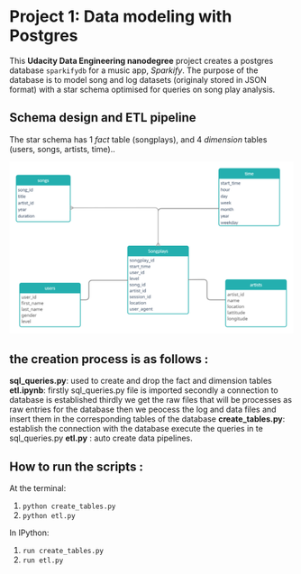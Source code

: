 # Project 1: Data modeling with Postgres

This **Udacity Data Engineering nanodegree** project creates a postgres database `sparkifydb` for a music app, *Sparkify*. The purpose of the database is to model song and log datasets (originaly stored in JSON format) with a star schema optimised for queries on song play analysis.

## Schema design and ETL pipeline

The star schema has 1 *fact* table (songplays), and 4 *dimension* tables (users, songs, artists, time)..

![](Untitled_Workspace.png?raw=true)

## the creation process is as follows : 

**sql_queries.py**: 
used to create and drop  the fact and dimension tables 
**etl.ipynb**:
firstly sql_queries.py file is imported
secondly a connection to database is established 
thirdly we get the raw files that will be processes as raw entries for the database 
then we peocess the log and data files and insert them in the corresponding tables of the database 
**create_tables.py**:
establish the connection with the database 
execute the queries in te sql_queries.py 
**etl.py** :
auto create data pipelines. 

## How to run the scripts : 
At the terminal:

1. ```python create_tables.py```
2. ```python etl.py```

In IPython:

1. ```run create_tables.py```
2. ```run etl.py```
